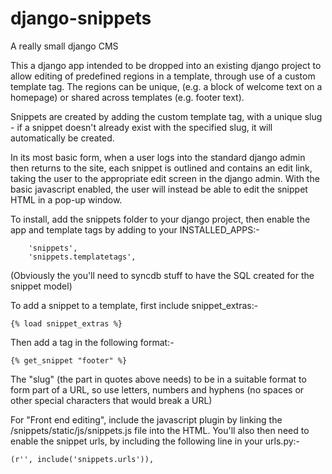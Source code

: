 django-snippets
===============

A really small django CMS

This a django app intended to be dropped into an existing django project to allow editing of 
predefined regions in a template, through use of a custom template tag. The regions can be unique,
(e.g. a block of welcome text on a homepage) or shared across templates (e.g. footer text).

Snippets are created by adding the custom template tag, with a unique slug - if a snippet doesn't already 
exist with the specified slug, it will automatically be created.

In its most basic form, when a user logs into the standard django admin then returns to the site,
each snippet is outlined and contains an edit link, taking the user to the appropriate edit screen
in the django admin. With the basic javascript enabled, the user will instead be able to edit the
snippet HTML in a pop-up window.

To install, add the snippets folder to your django project, then enable the app and template tags by adding
to your INSTALLED_APPS:-

```
    'snippets',
    'snippets.templatetags',
```

(Obviously the you'll need to syncdb stuff to have the SQL created for the snippet model)

To add a snippet to a template, first include snippet_extras:-

```{% load snippet_extras %}```

Then add a tag in the following format:-

```{% get_snippet "footer" %}```

The "slug" (the part in quotes above needs) to be in a suitable format to form part of a URL, so use 
letters, numbers and hyphens (no spaces or other special characters that would break a URL)

For "Front end editing", include the javascript plugin by linking the /snippets/static/js/snippets.js file into the HTML. You'll also then need to enable the snippet urls, by including the following line in your urls.py:-

```(r'', include('snippets.urls')),```
